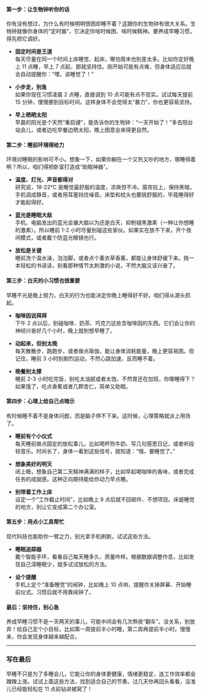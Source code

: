 #### 第一步：让生物钟听你的话
你有没有想过，为什么有时候明明很困却睡不着？这跟你的生物钟有很大关系。生物钟就像你身体的“定时器”，它决定你啥时候困、啥时候精神。要养成早睡习惯，得先把它调好。

- **固定时间是王道**  
  每天尽量在同一个时间上床睡觉、起床，哪怕周末也别差太多。比如你定好晚上 11 点睡，早上 7 点起，那就坚持住。刚开始可能有点难，但身体适应后就会自动提醒你：“嘿，该睡觉了！”

- **小步走，别急**  
  如果你现在习惯凌晨 2 点睡，直接调到 10 点可能有点不现实。试试每天提前 15 分钟，慢慢挪到目标时间。这样身体不会觉得太“暴力”，你也更容易坚持。

- **早上晒晒太阳**  
  早晨的阳光是个天然“重启键”，能告诉你的生物钟：“一天开始了！”多去阳台站会儿，或者边吃早餐边晒太阳，晚上困意会来得更自然。



#### 第二步：睡前环境得给力
环境对睡眠的影响可不小。想象一下，如果你躺在一个又热又吵的地方，哪睡得着啊？所以，咱们得把卧室打造成“助眠神器”。

- **温度、灯光、声音都得对**  
  研究说，18-22°C 是睡觉最舒服的温度，凉爽但不冷。窗帘拉上，保持黑暗，手机调成静音，或者用耳塞挡住噪音。床垫和枕头也要挑舒服的，毕竟睡得好才能起得好。

- **蓝光是睡眠大敌**  
  手机、电脑发出的蓝光会骗大脑以为还是白天，抑制褪黑激素（一种让你想睡的激素）。所以睡前 1-2 小时尽量别碰这些家伙。如果实在放不下来，开个夜间模式，或者戴个防蓝光眼镜也行。

- **放松是关键**  
  睡前洗个温水澡，泡泡脚，或者点个薰衣草香薰，都能让身体舒缓下来。挑一本轻松的书读读，别看那种情节太刺激的小说，不然大脑又该兴奋了。



#### 第三步：白天的小习惯也很重要
早睡不光是晚上努力，白天的行为也能决定你晚上睡得好不好。咱们得从源头抓起。

- **咖啡因说拜拜**  
  下午 2 点以后，别碰咖啡、奶茶、巧克力这些含咖啡因的东西。它们会让你的神经兴奋好几个小时，晚上就别想早睡了。

- **动起来，但别太晚**  
  每天散散步、跑跑步，或者做点瑜伽，能让身体消耗能量，晚上更容易困。但记住，睡前 3 小时别剧烈运动，不然心跳加速，反而睡不着。

- **晚餐别太撑**  
  睡前 2-3 小时吃完饭，别吃太油腻或者太饱，不然胃还在加班，你哪睡得下？如果饿了，吃点香蕉或者几颗杏仁，简单又助眠。



#### 第四步：心理上给自己点暗示
有时候睡不着不是身体问题，而是脑子停不下来。这时候，心理策略就派上用场了。

- **睡前有个小仪式**  
  每天睡前做点固定的放松事儿，比如喝杯热牛奶、写几句感恩日记，或者听段轻音乐。时间长了，身体一看到这些信号，就知道：“哦，要睡觉了。”

- **想象美好的明天**  
  闭上眼，想象自己第二天精神满满的样子，比如早起喝咖啡的香味，或者完成任务的成就感。这种正向期待能给你动力早点睡。

- **别带着工作上床**  
  设定一个“工作截止时间”，比如晚上 9 点后就不回邮件、不想项目。床是睡觉的地方，别让它变成第二个办公室。



#### 第五步：用点小工具帮忙
现代科技也能助你一臂之力，别光拿手机刷剧，试试这些方法。

- **睡眠追踪器**  
  戴个智能手环，看看自己每天睡多久、质量咋样。根据数据调整作息，比如发现自己深睡眠少，就多试试放松的方法。

- **设个提醒**  
  手机上定个“准备睡觉”的闹钟，比如晚上 10 点响，提醒你关掉屏幕、开始睡前仪式。习惯后就不用靠闹钟了。



#### 最后：坚持住，别心急
养成早睡习惯不是一天两天的事儿，可能中间会有几次熬夜“翻车”。没关系，别放弃！给自己定个小目标，比如第一周提前半小时睡，第二周再提前半小时。慢慢来，你会发现身体越来越配合。

---

### 写在最后
早睡不只是为了多睡会儿，它能让你的身体更健康，情绪更稳定，连工作效率都会蹭蹭上涨。试试上面这些方法，找到适合自己的节奏。过几天你再回头看看，没准儿已经能轻松在 11 点前钻进被窝了！